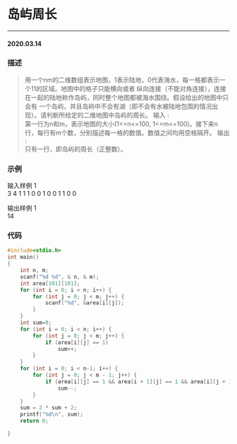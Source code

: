 # 岛屿周长
***
#### 2020.03.14

### 描述
>用一个nm的二维数组表示地图，1表示陆地，0代表海水，每一格都表示一个11的区域。地图中的格子只能横向或者
纵向连接（不能对角连接），连接在一起的陆地称作岛屿，同时整个地图都被海水围绕。假设给出的地图中只会有
一个岛屿，并且岛屿中不会有湖（即不会有水被陆地包围的情况出现）。请判断所给定的二维地图中岛屿的周长。
输入 :    
第一行为n和m，表示地图的大小(1<=n<=100, 1<=m<=100)。接下来n行，每行有m个数，分别描述每一格的数值。数值之间均用空格隔开。
输出 :    
只有一行，即岛屿的周长（正整数）。

### 示例
输入样例 1     
3 4
1 1 1 0
0 1 0 0
1 1 0 0

输出样例 1   
14    

### 代码
```c
#include<stdio.h>
int main()
{
	int n, m;
	scanf("%d %d", & n, & m);
	int area[101][101];
	for (int i = 0; i < n; i++) {
		for (int j = 0; j < m; j++) {
			scanf("%d", &area[i][j]);
		}
	}
	int sum=0;
	for (int i = 0; i < n; i++) {
		for (int j = 0; j < m; j++) {
			if (area[i][j] == 1)
				sum++;
		}
	}
	for (int i = 0; i < n-1; i++) {
		for (int j = 0; j < m - 1; j++) {
			if (area[i][j] == 1 && area[i + 1][j] == 1 && area[i][j + 1] == 1 && area[i + 1][j + 1] == 1)
				sum--;
		}
	}
	sum = 2 * sum + 2;
	printf("%d\n", sum);
	return 0;

}
```
